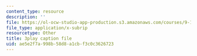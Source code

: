 ```yaml
---
content_type: resource
description: ''
file: https://ol-ocw-studio-app-production.s3.amazonaws.com/courses/9-13-the-human-brain-spring-2019/ae5e2f7a998b58d8a1cbf3c0c3626723_XRdJ5mXBo8A.vtt
file_type: application/x-subrip
resourcetype: Other
title: 3play caption file
uid: ae5e2f7a-998b-58d8-a1cb-f3c0c3626723
---
```

